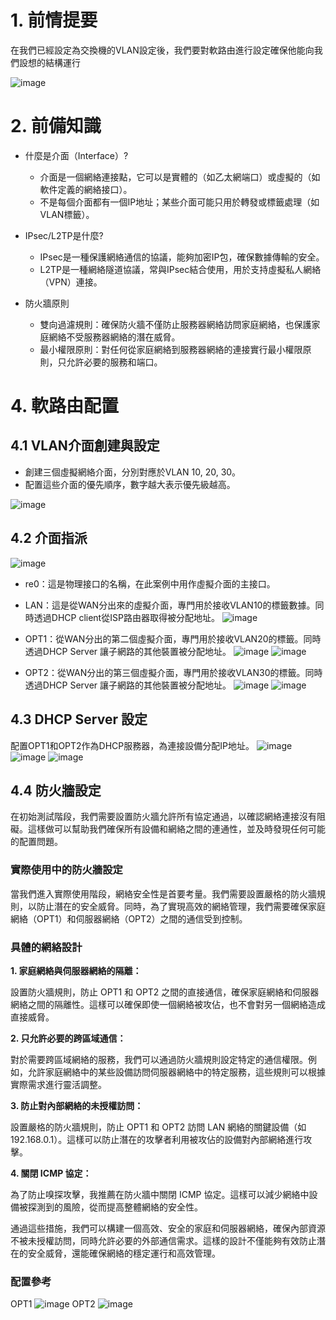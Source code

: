 # 1. 前情提要 
在我們已經設定為交換機的VLAN設定後，我們要對軟路由進行設定確保他能向我們設想的結構運行

![image](https://github.com/hhjjy/hhjjy.github.io/assets/45664168/b4f65c20-dc8e-4f55-a0f9-d6e81eb116b5)
# 2. 前備知識

- 什麼是介面（Interface）?

  - 介面是一個網絡連接點，它可以是實體的（如乙太網端口）或虛擬的（如軟件定義的網絡接口）。
  - 不是每個介面都有一個IP地址；某些介面可能只用於轉發或標籤處理（如VLAN標籤）。
 
- IPsec/L2TP是什麼?
 
  - IPsec是一種保護網絡通信的協議，能夠加密IP包，確保數據傳輸的安全。
  - L2TP是一種網絡隧道協議，常與IPsec結合使用，用於支持虛擬私人網絡（VPN）連接。
 
- 防火牆原則
 
  - 雙向過濾規則：確保防火牆不僅防止服務器網絡訪問家庭網絡，也保護家庭網絡不受服務器網絡的潛在威脅。
  - 最小權限原則：對任何從家庭網絡到服務器網絡的連接實行最小權限原則，只允許必要的服務和端口。
 
# 4. 軟路由配置
## 4.1 VLAN介面創建與設定

- 創建三個虛擬網絡介面，分別對應於VLAN 10, 20, 30。
- 配置這些介面的優先順序，數字越大表示優先級越高。

![image](https://github.com/hhjjy/hhjjy.github.io/assets/45664168/3f16751a-3b74-4d82-bafa-c2030a0778e5)
## 4.2 介面指派
![image](https://github.com/hhjjy/hhjjy.github.io/assets/45664168/4d01cf68-a7c1-4520-8353-4a66f364e68a)
  - re0：這是物理接口的名稱，在此案例中用作虛擬介面的主接口。
  - LAN：這是從WAN分出來的虛擬介面，專門用於接收VLAN10的標籤數據。同時透過DHCP client從ISP路由器取得被分配地址。
![image](https://github.com/hhjjy/hhjjy.github.io/assets/45664168/d9f8f71f-cc49-4351-b298-ccec58fb58c8)
  - OPT1：從WAN分出的第二個虛擬介面，專門用於接收VLAN20的標籤。同時透過DHCP Server 讓子網路的其他裝置被分配地址。
![image](https://github.com/hhjjy/hhjjy.github.io/assets/45664168/1be7c030-dac7-456f-aea2-d553c579f543)
![image](https://github.com/hhjjy/hhjjy.github.io/assets/45664168/da362327-d739-4607-9743-011294faef75)
  
  
  - OPT2：從WAN分出的第三個虛擬介面，專門用於接收VLAN30的標籤。同時透過DHCP Server 讓子網路的其他裝置被分配地址。
![image](https://github.com/hhjjy/hhjjy.github.io/assets/45664168/80af2e0f-336a-4dbd-b0a8-666ecae50816)
![image](https://github.com/hhjjy/hhjjy.github.io/assets/45664168/4526b467-6f00-497d-b049-febde9b6872c)
## 4.3 DHCP Server 設定 
  配置OPT1和OPT2作為DHCP服務器，為連接設備分配IP地址。
![image](https://github.com/hhjjy/hhjjy.github.io/assets/45664168/b9b7e8af-ecd6-47ce-8c20-cd09333911b6)
![image](https://github.com/hhjjy/hhjjy.github.io/assets/45664168/6ab83359-411c-4ad2-9445-381e761e742b)
![image](https://github.com/hhjjy/hhjjy.github.io/assets/45664168/a466937b-e7ba-492a-afb5-e6b2ce7d86f6)
 
## 4.4 防火牆設定
在初始測試階段，我們需要設置防火牆允許所有協定通過，以確認網絡連接沒有阻礙。這樣做可以幫助我們確保所有設備和網絡之間的連通性，並及時發現任何可能的配置問題。

### 實際使用中的防火牆設定
當我們進入實際使用階段，網絡安全性是首要考量。我們需要設置嚴格的防火牆規則，以防止潛在的安全威脅。同時，為了實現高效的網絡管理，我們需要確保家庭網絡（OPT1）和伺服器網絡（OPT2）之間的通信受到控制。

### 具體的網絡設計
**1. 家庭網絡與伺服器網絡的隔離：**

設置防火牆規則，防止 OPT1 和 OPT2 之間的直接通信，確保家庭網絡和伺服器網絡之間的隔離性。這樣可以確保即使一個網絡被攻佔，也不會對另一個網絡造成直接威脅。

**2. 只允許必要的跨區域通信：**

對於需要跨區域網絡的服務，我們可以通過防火牆規則設定特定的通信權限。例如，允許家庭網絡中的某些設備訪問伺服器網絡中的特定服務，這些規則可以根據實際需求進行靈活調整。

**3. 防止對內部網絡的未授權訪問：**

設置嚴格的防火牆規則，防止 OPT1 和 OPT2 訪問 LAN 網絡的關鍵設備（如 192.168.0.1）。這樣可以防止潛在的攻擊者利用被攻佔的設備對內部網絡進行攻擊。

**4. 關閉 ICMP 協定：**

為了防止嗅探攻擊，我推薦在防火牆中關閉 ICMP 協定。這樣可以減少網絡中設備被探測到的風險，從而提高整體網絡的安全性。

通過這些措施，我們可以構建一個高效、安全的家庭和伺服器網絡，確保內部資源不被未授權訪問，同時允許必要的外部通信需求。這樣的設計不僅能夠有效防止潛在的安全威脅，還能確保網絡的穩定運行和高效管理。

### 配置參考 

OPT1 
![image](https://github.com/hhjjy/hhjjy.github.io/assets/45664168/13d4c9b1-a31a-47b5-950b-1bc9ae271e25)
OPT2 
![image](https://github.com/hhjjy/hhjjy.github.io/assets/45664168/202242d9-6cd7-4714-8339-5e432bacd38a)